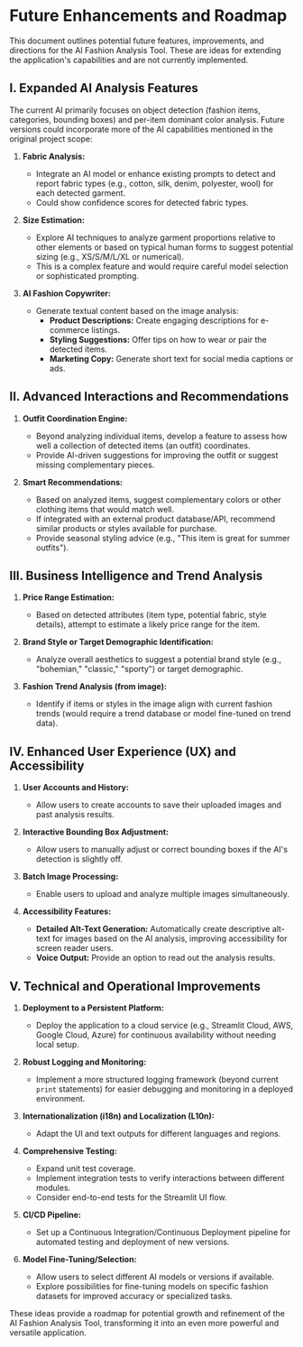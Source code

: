 # Future Enhancements and Roadmap

This document outlines potential future features, improvements, and directions for the AI Fashion Analysis Tool. These are ideas for extending the application's capabilities and are not currently implemented.

## I. Expanded AI Analysis Features

The current AI primarily focuses on object detection (fashion items, categories, bounding boxes) and per-item dominant color analysis. Future versions could incorporate more of the AI capabilities mentioned in the original project scope:

1.  **Fabric Analysis:**
    *   Integrate an AI model or enhance existing prompts to detect and report fabric types (e.g., cotton, silk, denim, polyester, wool) for each detected garment.
    *   Could show confidence scores for detected fabric types.

2.  **Size Estimation:**
    *   Explore AI techniques to analyze garment proportions relative to other elements or based on typical human forms to suggest potential sizing (e.g., XS/S/M/L/XL or numerical).
    *   This is a complex feature and would require careful model selection or sophisticated prompting.

3.  **AI Fashion Copywriter:**
    *   Generate textual content based on the image analysis:
        *   **Product Descriptions:** Create engaging descriptions for e-commerce listings.
        *   **Styling Suggestions:** Offer tips on how to wear or pair the detected items.
        *   **Marketing Copy:** Generate short text for social media captions or ads.

## II. Advanced Interactions and Recommendations

1.  **Outfit Coordination Engine:**
    *   Beyond analyzing individual items, develop a feature to assess how well a collection of detected items (an outfit) coordinates.
    *   Provide AI-driven suggestions for improving the outfit or suggest missing complementary pieces.

2.  **Smart Recommendations:**
    *   Based on analyzed items, suggest complementary colors or other clothing items that would match well.
    *   If integrated with an external product database/API, recommend similar products or styles available for purchase.
    *   Provide seasonal styling advice (e.g., "This item is great for summer outfits").

## III. Business Intelligence and Trend Analysis

1.  **Price Range Estimation:**
    *   Based on detected attributes (item type, potential fabric, style details), attempt to estimate a likely price range for the item.

2.  **Brand Style or Target Demographic Identification:**
    *   Analyze overall aesthetics to suggest a potential brand style (e.g., "bohemian," "classic," "sporty") or target demographic.

3.  **Fashion Trend Analysis (from image):**
    *   Identify if items or styles in the image align with current fashion trends (would require a trend database or model fine-tuned on trend data).

## IV. Enhanced User Experience (UX) and Accessibility

1.  **User Accounts and History:**
    *   Allow users to create accounts to save their uploaded images and past analysis results.

2.  **Interactive Bounding Box Adjustment:**
    *   Allow users to manually adjust or correct bounding boxes if the AI's detection is slightly off.

3.  **Batch Image Processing:**
    *   Enable users to upload and analyze multiple images simultaneously.

4.  **Accessibility Features:**
    *   **Detailed Alt-Text Generation:** Automatically create descriptive alt-text for images based on the AI analysis, improving accessibility for screen reader users.
    *   **Voice Output:** Provide an option to read out the analysis results.

## V. Technical and Operational Improvements

1.  **Deployment to a Persistent Platform:**
    *   Deploy the application to a cloud service (e.g., Streamlit Cloud, AWS, Google Cloud, Azure) for continuous availability without needing local setup.

2.  **Robust Logging and Monitoring:**
    *   Implement a more structured logging framework (beyond current `print` statements) for easier debugging and monitoring in a deployed environment.

3.  **Internationalization (i18n) and Localization (L10n):**
    *   Adapt the UI and text outputs for different languages and regions.

4.  **Comprehensive Testing:**
    *   Expand unit test coverage.
    *   Implement integration tests to verify interactions between different modules.
    *   Consider end-to-end tests for the Streamlit UI flow.

5.  **CI/CD Pipeline:**
    *   Set up a Continuous Integration/Continuous Deployment pipeline for automated testing and deployment of new versions.

6.  **Model Fine-Tuning/Selection:**
    *   Allow users to select different AI models or versions if available.
    *   Explore possibilities for fine-tuning models on specific fashion datasets for improved accuracy or specialized tasks.

These ideas provide a roadmap for potential growth and refinement of the AI Fashion Analysis Tool, transforming it into an even more powerful and versatile application.
